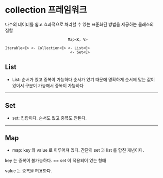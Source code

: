 # collection 프레임워크

다수의 데이터를 쉽고 효과적으로 처리할 수 있는 표준화된 방법을 제공하는 클래스의 집합

                                 Map<K, V>

    Iterable<E> <- Collection<E> <- List<E>
                                  <- Set<E>

## List

- List: 순서가 있고 중복이 가능하다
  순서가 있기 때문에 명확하게 순서에 맞는 값이 있어서 구분이 가능해서
  중복이 가능하다


---
## Set
- set: 집합이다.
  순서도 없고 중복도 안된다.


---
## Map
- map: key 와 value 로 이루어져 있다.
  간단히 set 과 list 를 합친 개념이다.

key 는 중복이 불가능하다. == set 이 적용되어 있는 형태

value 는 중복을 허용한다.
